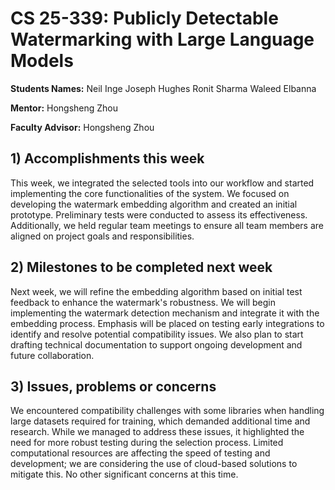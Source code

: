 # CS 25-339: Publicly Detectable Watermarking with Large Language Models

**Students Names:**
 Neil Inge
Joseph Hughes
Ronit Sharma
Waleed Elbanna

**Mentor:**
Hongsheng Zhou

**Faculty Advisor:**
Hongsheng Zhou

## 1) Accomplishments this week ##
This week, we integrated the selected tools into our workflow and started implementing the core functionalities of the system. We focused on developing the watermark embedding algorithm and created an initial prototype. Preliminary tests were conducted to assess its effectiveness. Additionally, we held regular team meetings to ensure all team members are aligned on project goals and responsibilities.

## 2) Milestones to be completed next week ##
Next week, we will refine the embedding algorithm based on initial test feedback to enhance the watermark's robustness. We will begin implementing the watermark detection mechanism and integrate it with the embedding process. Emphasis will be placed on testing early integrations to identify and resolve potential compatibility issues. We also plan to start drafting technical documentation to support ongoing development and future collaboration.

## 3) Issues, problems or concerns ##
We encountered compatibility challenges with some libraries when handling large datasets required for training, which demanded additional time and research. While we managed to address these issues, it highlighted the need for more robust testing during the selection process. Limited computational resources are affecting the speed of testing and development; we are considering the use of cloud-based solutions to mitigate this. No other significant concerns at this time.


